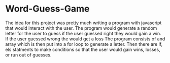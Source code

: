 # Word-Guess-Game
The idea for this project was pretty much writing a program with javascript that would interact with the user. The program would generate a random letter for the user to guess if the user guessed right they would gain a win.
If the user guessed wrong the would get a loss 
The program consists of and array which is then put into a for loop to generate a letter. Then there are if, els statments to make conditions so that the user would gain wins, losses, or run out of guesses. 